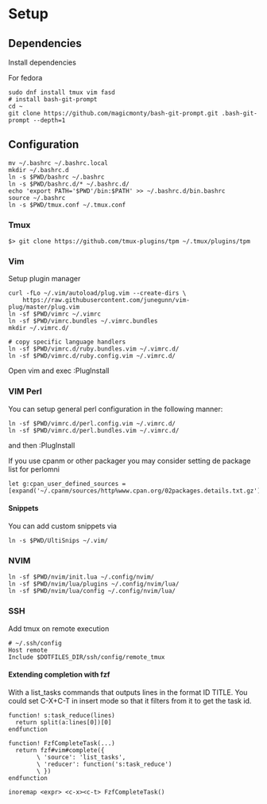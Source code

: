 # Setup

## Dependencies

Install dependencies

For fedora
```
sudo dnf install tmux vim fasd
# install bash-git-prompt
cd ~
git clone https://github.com/magicmonty/bash-git-prompt.git .bash-git-prompt --depth=1
```

## Configuration

```
mv ~/.bashrc ~/.bashrc.local
mkdir ~/.bashrc.d
ln -s $PWD/bashrc ~/.bashrc
ln -s $PWD/bashrc.d/* ~/.bashrc.d/
echo 'export PATH='$PWD'/bin:$PATH' >> ~/.bashrc.d/bin.bashrc
source ~/.bashrc
ln -s $PWD/tmux.conf ~/.tmux.conf
```
### Tmux

```
$> git clone https://github.com/tmux-plugins/tpm ~/.tmux/plugins/tpm
```

### Vim

Setup plugin manager

```
curl -fLo ~/.vim/autoload/plug.vim --create-dirs \
    https://raw.githubusercontent.com/junegunn/vim-plug/master/plug.vim
ln -sf $PWD/vimrc ~/.vimrc
ln -sf $PWD/vimrc.bundles ~/.vimrc.bundles
mkdir ~/.vimrc.d/

# copy specific language handlers
ln -sf $PWD/vimrc.d/ruby.bundles.vim ~/.vimrc.d/
ln -sf $PWD/vimrc.d/ruby.config.vim ~/.vimrc.d/
```

Open vim and exec :PlugInstall

### VIM Perl

You can setup general perl configuration in the following manner:

```
ln -sf $PWD/vimrc.d/perl.config.vim ~/.vimrc.d/
ln -sf $PWD/vimrc.d/perl.bundles.vim ~/.vimrc.d/
```

and then :PlugInstall

If you use cpanm or other packager you may consider setting de package list for perlomni

```
let g:cpan_user_defined_sources = [expand('~/.cpanm/sources/http%www.cpan.org/02packages.details.txt.gz')]
```

#### Snippets

You can add custom snippets via

```
ln -s $PWD/UltiSnips ~/.vim/

```

### NVIM

```
ln -sf $PWD/nvim/init.lua ~/.config/nvim/
ln -sf $PWD/nvim/lua/plugins ~/.config/nvim/lua/
ln -sf $PWD/nvim/lua/config ~/.config/nvim/lua/
```

### SSH

Add tmux on remote execution

```
# ~/.ssh/config
Host remote
Include $DOTFILES_DIR/ssh/config/remote_tmux
```

#### Extending completion with fzf

With a list_tasks commands that outputs lines in the format ID TITLE.
You could set C-X+C-T in insert mode so that it filters from it to get
the task id.

```vim
function! s:task_reduce(lines)
  return split(a:lines[0])[0]
endfunction

function! FzfCompleteTask(...)
  return fzf#vim#complete({
        \ 'source': 'list_tasks',
        \ 'reducer': function('s:task_reduce')
        \ })
endfunction

inoremap <expr> <c-x><c-t> FzfCompleteTask()
```
